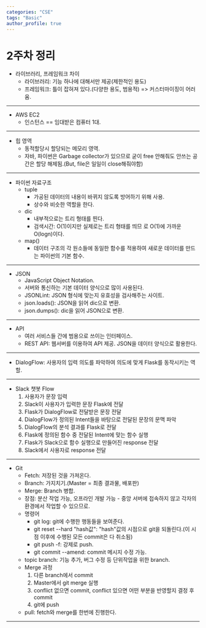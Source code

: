```yaml
---
categories: "CSE"
tags: "Basic"
author_profile: true
---
```

# 2주차 정리

* 라이브러리, 프레임워크 차이
    * 라이브러리: 기능 하나에 대해서만 제공(제한적인 용도)
    * 프레임워크: 틀이 잡혀져 있다.(다양한 용도, 범용적) => 커스터마이징이 어러움.
<hr>

* AWS EC2
    * 인스턴스 == 임대받은 컴퓨터 1대.
<hr>

* 힙 영역
    * 동적할당시 할당되는 메모리 영역.
    * 자바, 파이썬은 Garbage collector가 있으므로 굳이 free 안해줘도 안쓰는 공간은 할당 해제됨.(But, file은 일일이 close해줘야함)
<hr>

* 파이썬 자료구조
    * tuple
        * 가공된 데이터의 내용이 바뀌지 않도록 방어하기 위해 사용.
        * 상수와 비슷한 역할을 한다.
    * dic
        * 내부적으로는 트리 형태를 띈다.
        * 검색시간: O(1)이지만 실제로는 트리 형태를 띄므 로 O(1)에 가까운 O(logn)이다.
    * map()
        * 데이터 구조의 각 원소들에 동일한 함수를 적용하여 새로운 데이터를 만드는 파이썬의 기본 함수.
<hr>

* JSON
    * JavaScript Object Notation.
    * 서버와 통신하는 기본 데이터 양식으로 많이 사용된다.
    * JSONLint: JSON 형식에 맞는지 유효성을 검사해주는 사이트.
    * json.loads(): JSON을 읽어 dic으로 변환.
    * json.dumps(): dic을 읽어 JSON으로 변환.
<hr>

* API
    * 여러 서비스들 간에 범용으로 쓰이는 인터페이스.
    * REST API: 웹서버를 이용하여 API 제공. JSON을 데이터 양식으로 활용한다.
<hr>

* DialogFlow: 사용자의 입력 의도를 파악하여 의도에 맞게 Flask를 동작시키는 역할.
<hr>

* Slack 챗봇 Flow
    1. 사용자가 문장 입력
    2. Slack이 사용자가 입력한 문장 Flask에 전달
    3. Flask가 DialogFlow로 전달받은 문장 전달
    4. DialogFlow가 정의된 Intent들을 바탕으로 전달된 문장의 문맥 파악
    5. DialogFlow의 분석 결과를 Flask로 전달
    6. Flask에 정의된 함수 중 전달된 Intent에 맞는 함수 실행
    7. Flask가 Slack으로 함수 실행으로 만들어진 response 전달
    8. Slack에서 사용자로 response 전달
<hr>

* Git
    * Fetch: 저장된 것을 가져온다.
    * Branch: 가지치기.(Master = 최종 결과물, 배포판)
    * Merge: Branch 병합.
    * 장점: 분산 작업 가능, 오프라인 개발 가능 - 중앙 서버에 접속하지 않고 각자의 환경에서 작업할 수 있으므로.
    * 명령어
        * git log: git에 수행한 행동들을 보여준다.
        * git reset --hard "hash값": "hash"값의 시점으로 git을 되돌린다.(이 시점 이후에 수행된 모든 commit은 다 취소됨)
        * git push -f: 강제로 push.
        * git commit --amend: commit 메시지 수정 가능.
    * topic branch: 기능 추가, 버그 수정 등 단위작업을 위한 branch.
    * Merge 과정
        1. 다른 branch에서 commit
        2. Master에서 git merge 실행
        3. conflict 없으면 commit, conflict 있으면 어떤 부분을 반영할지 결정 후 commit
        4. git에 push
    * pull: fetch와 merge를 한번에 진행한다.
<hr>

